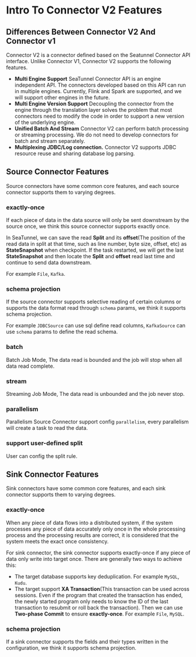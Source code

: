 # Intro To Connector V2 Features

## Differences Between Connector V2 And Connector v1

Connector V2 is a connector defined based on the Seatunnel Connector API interface. Unlike Connector V1, Connector V2 supports the following features.

* **Multi Engine Support** SeaTunnel Connector API is an engine independent API. The connectors developed based on this API can run in multiple engines. Currently, Flink and Spark are supported, and we will support other engines in the future.
* **Multi Engine Version Support** Decoupling the connector from the engine through the translation layer solves the problem that most connectors need to modify the code in order to support a new version of the underlying engine.
* **Unified Batch And Stream** Connector V2 can perform batch processing or streaming processing. We do not need to develop connectors for batch and stream separately.
* **Multiplexing JDBC/Log connection.** Connector V2 supports JDBC resource reuse and sharing database log parsing.

## Source Connector Features

Source connectors have some common core features, and each source connector supports them to varying degrees.

### exactly-once

If each piece of data in the data source will only be sent downstream by the source once, we think this source connector supports exactly once.

In SeaTunnel, we can save the read **Split** and its **offset**(The position of the read data in split at that time,
such as line number, byte size, offset, etc) as **StateSnapshot** when checkpoint. If the task restarted, we will get the last **StateSnapshot**
and then locate the **Split** and **offset** read last time and continue to send data downstream.

For example `File`, `Kafka`.

### schema projection

If the source connector supports selective reading of certain columns or supports the data format read through `schema` params, we think it supports schema projection.

For example `JDBCSource` can use sql define read columns, `KafkaSource` can use `schema` params to define the read schema.

### batch

Batch Job Mode, The data read is bounded and the job will stop when all data read complete.

### stream

Streaming Job Mode, The data read is unbounded and the job never stop.

### parallelism

Parallelism Source Connector support config `parallelism`, every parallelism will create a task to read the data.

### support user-defined split

User can config the split rule.

## Sink Connector Features

Sink connectors have some common core features, and each sink connector supports them to varying degrees.

### exactly-once

When any piece of data flows into a distributed system, if the system processes any piece of data accurately only once in the whole processing process and the processing results are correct, it is considered that the system meets the exact once consistency.

For sink connector, the sink connector supports exactly-once if any piece of data only write into target once. There are generally two ways to achieve this:

* The target database supports key deduplication. For example `MySQL`, `Kudu`.
* The target support **XA Transaction**(This transaction can be used across sessions. Even if the program that created the transaction has ended, the newly started program only needs to know the ID of the last transaction to resubmit or roll back the transaction). Then we can use **Two-phase Commit** to ensure **exactly-once**. For example `File`, `MySQL`.

### schema projection

If a sink connector supports the fields and their types written in the configuration, we think it supports schema projection.